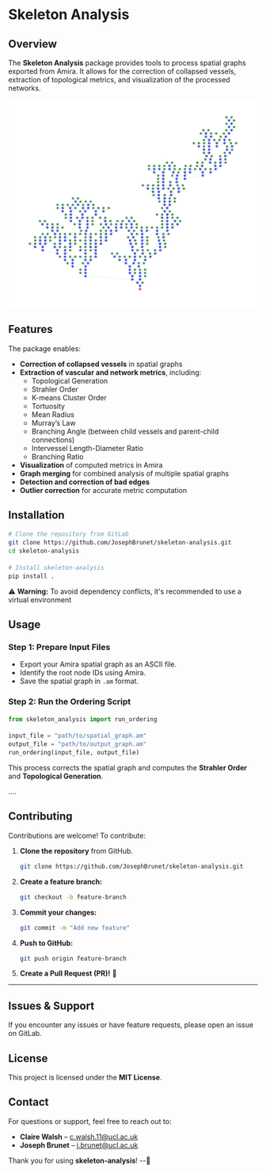 # Skeleton Analysis

## Overview

The **Skeleton Analysis** package provides tools to process spatial graphs exported from Amira. It allows for the correction of collapsed vessels, extraction of topological metrics, and visualization of the processed networks.

![tree example](assets/images/tree_example.png)

## Features

The package enables:

- **Correction of collapsed vessels** in spatial graphs
- **Extraction of vascular and network metrics**, including:
  - Topological Generation
  - Strahler Order
  - K-means Cluster Order
  - Tortuosity
  - Mean Radius
  - Murray’s Law
  - Branching Angle (between child vessels and parent-child connections)
  - Intervessel Length-Diameter Ratio
  - Branching Ratio
- **Visualization** of computed metrics in Amira
- **Graph merging** for combined analysis of multiple spatial graphs
- **Detection and correction of bad edges**
- **Outlier correction** for accurate metric computation

## Installation

```sh
# Clone the repository from GitLab
git clone https://github.com/JosephBrunet/skeleton-analysis.git
cd skeleton-analysis

# Install skeleton-analysis
pip install .
```

⚠️ **Warning:** To avoid dependency conflicts, it's recommended to use a virtual environment

## Usage

### Step 1: Prepare Input Files

- Export your Amira spatial graph as an ASCII file.
- Identify the root node IDs using Amira.
- Save the spatial graph in `.am` format.

### Step 2: Run the Ordering Script

```python
from skeleton_analysis import run_ordering

input_file = "path/to/spatial_graph.am"
output_file = "path/to/output_graph.am"
run_ordering(input_file, output_file)
```

This process corrects the spatial graph and computes the **Strahler Order** and **Topological Generation**.

....



## Contributing

Contributions are welcome! To contribute:

1. **Clone the repository** from GitHub.
   ```sh
   git clone https://github.com/JosephBrunet/skeleton-analysis.git
   ```
2. **Create a feature branch:**
   ```sh
   git checkout -b feature-branch
   ```
3. **Commit your changes:**
   ```sh
   git commit -m "Add new feature"
   ```
4. **Push to GitHub:**
   ```sh
   git push origin feature-branch
   ```
5. **Create a Pull Request (PR)!** 🎉

---

## Issues & Support

If you encounter any issues or have feature requests, please open an issue on GitLab.

## License

This project is licensed under the **MIT License**.

## Contact

For questions or support, feel free to reach out to:

- **Claire Walsh** – [c.walsh.11@ucl.ac.uk](mailto:c.walsh.11@ucl.ac.uk)
- **Joseph Brunet** – [j.brunet@ucl.ac.uk](mailto:j.brunet@ucl.ac.uk)

Thank you for using **skeleton-analysis**! --🚌
